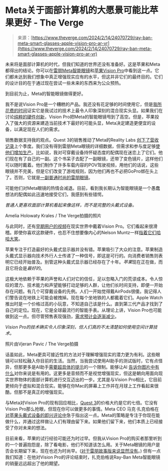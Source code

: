 <!--yml

category: 未分类

date: 2024-05-27 14:50:58

-->

# Meta关于面部计算机的大愿景可能比苹果更好 - The Verge

> 来源：[https://www.theverge.com/2024/2/14/24070729/ray-ban-meta-smart-glasses-apple-vision-pro-ar-vr](https://www.theverge.com/2024/2/14/24070729/ray-ban-meta-smart-glasses-apple-vision-pro-ar-vr)

未来将是面部计算机的时代，但我们知道的世界还没有准备好。这是苹果和Meta都得出的结论。你可以在[雷朋Meta智能眼镜](/23922425/ray-ban-meta-smart-glasses-review)和[苹果Vision Pro](/24054862/apple-vision-pro-review-vr-ar-headset-features-price)中看到这一点。它们都未达到我们想象中真正增强现实应有的水平，但这并非它们的最终目的。它们的设计目的在于通过现在尝试一些未来的东西来为公众预热。

到目前为止，Meta的智能眼镜做得更好。

我不是说Vision Pro是一个糟糕的产品。我还没有花足够的时间使用它，但是[我所花费的时间](/24040075/apple-vision-pro-hands-on-virtual-reality)证实它是我试过的技术上最令人印象深刻的混合现实头显。如果我们在讨论[纯粹的硬件创新](https://www.ifixit.com/News/90137/vision-pro-teardown-why-those-fake-eyes-look-so-weird)，Vision Pro把Meta的智能眼镜甩到了高空。但是，苹果投入了强大的资源来建造当前技术下最好的可能头显，Meta决定建造更便宜的设备，以满足现在人们的需求。

销售数据支持我的观点。Quest 3的销售推动了Meta的Reality Labs [创下了营收记录](https://www.roadtovr.com/reality-labs-revenue-q4-2023/)上个季度。我们没有得到雷朋Meta眼镜的详细数据，但需求和参与度足够[使他们增加生产](https://mixed-news.com/en/ray-ban-meta-smart-glasses-sales-retention/)。比如说，我对可穿戴设备持怀疑态度的配偶现在迷恋上了它们。他们现在有了自己的一副。这个书呆子去配了一副眼镜，还带了变色镜片，这样他们可以随时戴着。他们制作了许多车载内容的POV驾驶视频，用他们的话说，这些眼镜并不完美，但是它们改变了游戏规则，因为他们再也不必把GoPro绑在头上了。否则，它就是[一副普通时尚的雷朋眼镜](/2023/9/30/23894067/ray-ban-meta-smart-glasses-style-wearables)。

可能他们对Meta眼镜的热情会减退。目前，看到我长期认为智能眼镜是一个愚蠢想法的配偶如此迅速地接受它们，我感到有些错愕。

*普通人更喜欢面部计算机看起来像这样，而不是完整的头戴式设备。*

Amelia Holowaty Krales / The Verge拍摄的照片

与此同时，还有[早期用户的视频](/2024/2/6/24063317/vision-pro-viral-videos-tesla-cybertruck-autopilot)在现实世界中戴着Vision Pro。它们看起来很滑稽。即使你喜欢这款硬件，也忍不住想要像内心的Nelson Muntz一样[指着它们哈哈大笑](https://go.redirectingat.com/?xs=1&id=1025X1701640&url=https%3A%2F%2Fwww.youtube.com%2Fwatch%3Fv%3DeOifa1WrOnQ)。

苹果专注于打造最好的头戴式显示器并没有错。苹果吸引了大众的注意。苹果制造头戴式显示器向技术外行人士传递了一种信号，即这是可行的。向消费者销售则表明它已经开始普及。别管这种头戴式显示器已经存在了十年。*苹果*现在正在做，而且它将会是*最好的*。

这极大地依赖于苹果的声誉和人们对它的信任，足以忽略入门的荒谬成本。令人惊叹的潜力、技术能力和声望能够打动足够的人群，让他们长时间支持，即便一开始存在问题。有几个可穿戴设备的先例。人们一开始觉得戴AirPods很傻。我记得人们警告说在地铁上可能会被拽掉。现在每个坐地铁的人都戴着它们。Apple Watch推出时是一个价格过高的小玩意，不知道自己该是什么。直到第三代产品才找到了自己的定位。现在，它是全球最流行的智能手表。从理论上讲，Vision Pro也可能做到这一点。但尽管预售表现强劲，[需求预计会逐渐减少](https://www.cnbc.com/2024/01/22/demand-for-apple-vision-pro-headset-could-wane-top-analyst-warns.html)。

*Vision Pro的技术确实令人印象深刻，但人们真的不太清楚如何使用空间计算技术。*

照片由Vjeran Pavic / The Verge拍摄

话虽如此，Meta更具可接近性的方法对于理解增强现实的潜力更为有利。这些眼镜可以轻松融入你目前的生活。当然，当我尝试使用AI助手的测试版时，它有点怪异，但那更多是AI助手[需要超具体的提示](/2023/5/14/23719048/google-ai-duet-sidekick-search-prompts-io)的一个限制。能够让AI [告诉你图片中有什么](/2023/12/12/23998780/ray-ban-smart-glasses-hey-meta-multimodal-ai-features)对你来说是有用的。这更多是音频而不是视觉增强现实，但这是朝向用面向现实世界物体的面部计算机进行交互迈出的一步。尤其是与Vision Pro相比，它目前更倾向于虚拟和混合现实。能够在你Mac的屏幕上工作并在月球上工作看起来很酷，但那不是真正的增强现实。

与Meta对Vision Pro的现有回应相比，[Quest 3](/23906313/meta-quest-3-review-vr-mixed-reality-headset)的价格大约是它的七倍。它没有Vision Pro那么抢眼，但现在你可以做更多的事情。Meta CEO 马克·扎克伯格在[对苹果头戴式设备的即兴评论中](/2024/2/13/24072413/mark-zuckerberg-apple-vision-pro-review-quest-3)急于指出这一点。Meta的策略是专注于你现在能做什么，并通过这样做让人们有理由留下来。如果他们留下来，他们本质上已经接受了你对未来的想法。

目前来看，苹果的试行经验可能还为时过早。但我从Vision Pro的购买者那里听到的一个普遍抱怨是，除了看电影，他们不知道该怎么用。关于Meta眼镜的用户是否会长期留下来，现在也还为时尚早。([对于雷朋故事版来说显然没有](/2023/8/3/23818462/meta-ray-ban-stories-smart-glasses-retention-reality-labs)。) 但有一点我们知道：在他对Vision Pro的评论结束时，扎克伯格说Ray-Ban Meta智能眼镜的销量远远超出了他的期望。
